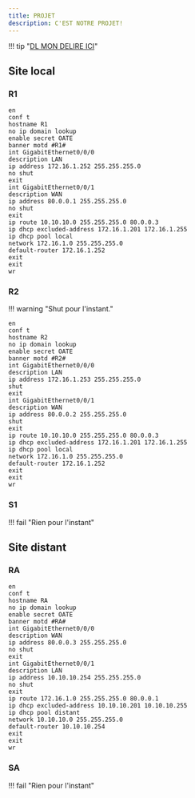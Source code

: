 ```yaml
---
title: PROJET
description: C'EST NOTRE PROJET!
---
```


!!! tip "[DL MON DELIRE ICI](conf_base.pkt)"

## Site local

### R1

```
en
conf t
hostname R1
no ip domain lookup
enable secret OATE
banner motd #R1#
int GigabitEthernet0/0/0
description LAN
ip address 172.16.1.252 255.255.255.0
no shut
exit
int GigabitEthernet0/0/1
description WAN
ip address 80.0.0.1 255.255.255.0
no shut
exit
ip route 10.10.10.0 255.255.255.0 80.0.0.3
ip dhcp excluded-address 172.16.1.201 172.16.1.255
ip dhcp pool local
network 172.16.1.0 255.255.255.0
default-router 172.16.1.252
exit
exit
wr
```

### R2

!!! warning "Shut pour l'instant."

```
en
conf t
hostname R2
no ip domain lookup
enable secret OATE
banner motd #R2#
int GigabitEthernet0/0/0
description LAN
ip address 172.16.1.253 255.255.255.0
shut
exit
int GigabitEthernet0/0/1
description WAN
ip address 80.0.0.2 255.255.255.0
shut
exit
ip route 10.10.10.0 255.255.255.0 80.0.0.3
ip dhcp excluded-address 172.16.1.201 172.16.1.255
ip dhcp pool local
network 172.16.1.0 255.255.255.0
default-router 172.16.1.252
exit
exit
wr
```

### S1

!!! fail "Rien pour l'instant"

## Site distant

### RA

```
en
conf t
hostname RA
no ip domain lookup
enable secret OATE
banner motd #RA#
int GigabitEthernet0/0/0
description WAN
ip address 80.0.0.3 255.255.255.0
no shut
exit
int GigabitEthernet0/0/1
description LAN
ip address 10.10.10.254 255.255.255.0
no shut
exit
ip route 172.16.1.0 255.255.255.0 80.0.0.1
ip dhcp excluded-address 10.10.10.201 10.10.10.255
ip dhcp pool distant
network 10.10.10.0 255.255.255.0
default-router 10.10.10.254
exit
exit
wr
```

### SA

!!! fail "Rien pour l'instant"

